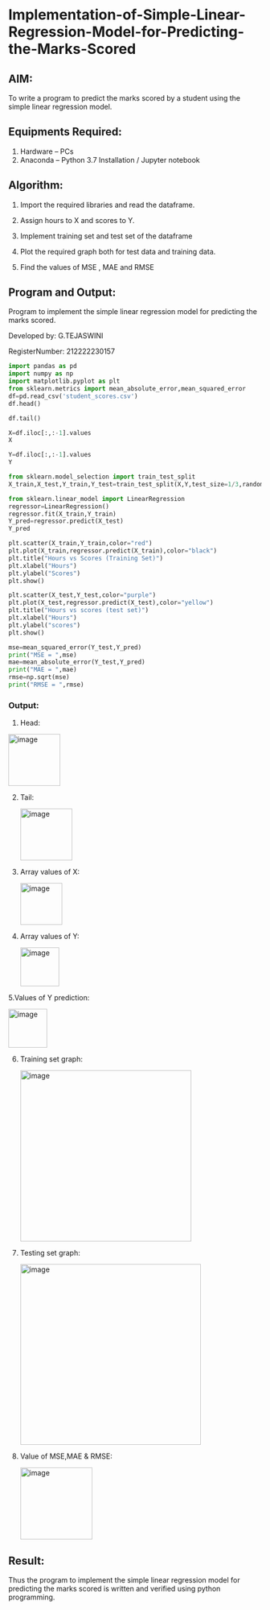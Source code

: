 # Implementation-of-Simple-Linear-Regression-Model-for-Predicting-the-Marks-Scored

## AIM:
To write a program to predict the marks scored by a student using the simple linear regression model.

## Equipments Required:
1. Hardware – PCs
2. Anaconda – Python 3.7 Installation / Jupyter notebook

## Algorithm:
1. Import the required libraries and read the dataframe.

2. Assign hours to X and scores to Y.

3. Implement training set and test set of the dataframe

4. Plot the required graph both for test data and training data.

5. Find the values of MSE , MAE and RMSE


## Program and Output:

Program to implement the simple linear regression model for predicting the marks scored.

Developed by: G.TEJASWINI

RegisterNumber:  212222230157



```python
import pandas as pd
import numpy as np
import matplotlib.pyplot as plt
from sklearn.metrics import mean_absolute_error,mean_squared_error
df=pd.read_csv('student_scores.csv')
df.head()
```


```python
df.tail()
```

```python
X=df.iloc[:,:-1].values
X
```


```python
Y=df.iloc[:,:-1].values
Y
```


```python
from sklearn.model_selection import train_test_split
X_train,X_test,Y_train,Y_test=train_test_split(X,Y,test_size=1/3,random_state=0)

from sklearn.linear_model import LinearRegression
regressor=LinearRegression()
regressor.fit(X_train,Y_train)
Y_pred=regressor.predict(X_test)
Y_pred
```


```python
plt.scatter(X_train,Y_train,color="red")
plt.plot(X_train,regressor.predict(X_train),color="black")
plt.title("Hours vs Scores (Training Set)")
plt.xlabel("Hours")
plt.ylabel("Scores")
plt.show()
```


```python
plt.scatter(X_test,Y_test,color="purple")
plt.plot(X_test,regressor.predict(X_test),color="yellow")
plt.title("Hours vs scores (test set)")
plt.xlabel("Hours")
plt.ylabel("scores")
plt.show()
```

```python
mse=mean_squared_error(Y_test,Y_pred)
print("MSE = ",mse)
mae=mean_absolute_error(Y_test,Y_pred)
print("MAE = ",mae)
rmse=np.sqrt(mse)
print("RMSE = ",rmse)
```



### Output:

1. Head:
   
 <img width="103" alt="image" src="https://github.com/TejaswiniGugananthan/Implementation-of-Simple-Linear-Regression-Model-for-Predicting-the-Marks-Scored/assets/121222763/6cadf81c-4eaa-421f-9447-63e9491b8e0d">

2. Tail:
   
   <img width="103" alt="image" src="https://github.com/TejaswiniGugananthan/Implementation-of-Simple-Linear-Regression-Model-for-Predicting-the-Marks-Scored/assets/121222763/500b6947-d571-479c-aef7-d0c20b62b344">

3. Array values of X:
   
   <img width="83" alt="image" src="https://github.com/TejaswiniGugananthan/Implementation-of-Simple-Linear-Regression-Model-for-Predicting-the-Marks-Scored/assets/121222763/471f6a3d-946b-4af4-a053-d197295e0471">

4. Array values of Y:
   
   <img width="77" alt="image" src="https://github.com/TejaswiniGugananthan/Implementation-of-Simple-Linear-Regression-Model-for-Predicting-the-Marks-Scored/assets/121222763/74e3ad3c-bfce-4228-af21-dc504aee34cc">

5.Values of Y prediction:

 <img width="77" alt="image" src="https://github.com/TejaswiniGugananthan/Implementation-of-Simple-Linear-Regression-Model-for-Predicting-the-Marks-Scored/assets/121222763/262754ef-adc1-4f7b-90e5-eba2c3811d78">

6. Training set graph:
   
   <img width="340" alt="image" src="https://github.com/TejaswiniGugananthan/Implementation-of-Simple-Linear-Regression-Model-for-Predicting-the-Marks-Scored/assets/121222763/fc969a84-5054-4867-a4f5-aed13978529a">

8. Testing set graph:
   
   <img width="359" alt="image" src="https://github.com/TejaswiniGugananthan/Implementation-of-Simple-Linear-Regression-Model-for-Predicting-the-Marks-Scored/assets/121222763/1884cbe4-a46a-43db-8a99-33901dddb540">

9. Value of MSE,MAE & RMSE:
   
   <img width="143" alt="image" src="https://github.com/TejaswiniGugananthan/Implementation-of-Simple-Linear-Regression-Model-for-Predicting-the-Marks-Scored/assets/121222763/187378d6-919e-4db2-a8c4-33a1182f7382">



## Result:

Thus the program to implement the simple linear regression model for predicting the marks scored is written and verified using python programming.
